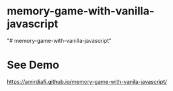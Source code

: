 # memory-game-with-vanilla-javascript
"# memory-game-with-vanilla-javascript"
# See Demo
https://amirdiafi.github.io/memory-game-with-vanila-javascript/
